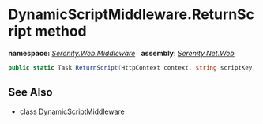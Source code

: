 # DynamicScriptMiddleware.ReturnScript method
**namespace:** *[Serenity.Web.Middleware](../../README.md#serenity.web.middleware-namespace)*   **assembly**: *[Serenity.Net.Web](../../README.md)*

```csharp
public static Task ReturnScript(HttpContext context, string scriptKey, string contentType)
```

## See Also

* class [DynamicScriptMiddleware](../DynamicScriptMiddleware.md)